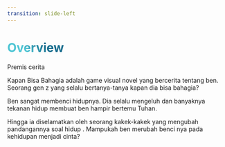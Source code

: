 ```yaml
---
transition: slide-left
---
```


# Overview
Premis cerita


Kapan Bisa Bahagia adalah game visual novel yang bercerita tentang ben. Seorang gen z yang selalu bertanya-tanya kapan dia bisa bahagia?

<v-clicks>

<span v-mark.highlight.red="3"> Ben sangat membenci hidupnya.</span>  Dia selalu mengeluh dan banyaknya tekanan hidup membuat ben hampir bertemu Tuhan.

Hingga ia diselamatkan oleh seorang kakek-kakek yang 
<span v-mark.box.red="5">mengubah pandangannya soal hidup </span>.
Mampukah ben merubah benci nya pada kehidupan <span v-mark.highlight.green="4">menjadi cinta?</span>

</v-clicks>

<!-- - 📝 **popular, easy** to learn programming language.

<v-clicks>

- 🛠 suitable for fast **prototyping**
- 🧑‍💻 commonly used in the field of **data analysis**, **machine learning** and **AI**.

</v-clicks> -->

<!-- <v-clicks>

It has very efficient libraries available to process large amounts of data including libraries such of `NumPy`, `Pandas`, `Matplotlib` and `SciPy` that we will familiarize ourselves with during this course.

</v-clicks> -->


<!-- [python docs!](https://docs.python.org/3/) -->

<!-- <div class="w-60 relative">
  <div class="relative w-40 h-40">
    <img
      v-motion
      :initial="{ x: 800, y: -100, scale: 2, rotate: -100 }"
      :enter="final"
      class="absolute inset-0"
      src="https://sli.dev/logo-square.png"
      alt=""
    />
    <img
      v-motion
      :initial="{ x: 600, y: 400, scale: 2, rotate: 100 }"
      :enter="final"
      class="absolute inset-0"
      src="https://upload.wikimedia.org/wikipedia/commons/c/c3/Python-logo-notext.svg"
      alt=""
    />
  </div>

  <div
    class="text-5xl absolute top-14 left-40 text-[#f0ec07] -z-1"
    v-motion
    :initial="{ x: -80, opacity: 0}"
    :enter="{ x: 0, opacity: 1, transition: { delay: 2000, duration: 1000 } }">
    Python
  </div>
</div> -->

<style>
h1 {
  background-color: #2B90B6;
  background-image: linear-gradient(45deg, #4EC5D4 10%, #146b8c 20%);
  background-size: 100%;
  -webkit-background-clip: text;
  -moz-background-clip: text;
  -webkit-text-fill-color: transparent;
  -moz-text-fill-color: transparent;
}
</style>

<!-- vue script setup scripts can be directly used in markdown, and will only affects current page -->
<script setup lang="ts">
const final = {
  x: 0,
  y: 0,
  rotate: 0,
  scale: 1,
  transition: {
    type: 'spring',
    damping: 10,
    stiffness: 20,
    mass: 2
  }
}
</script>

